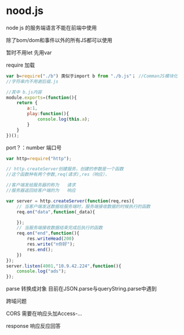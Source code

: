 # nood.js

node js 的服务端语言不能在前端中使用 

除了bom/dom和事件以外的所有JS都可以使用 

暂时不用let 先用var

require 加载

```js
var b=require("./b") 类似于import b from "./b.js"； //CommanJS模块化
//字符串内不用谢后缀.js

//其中 b.js内容
module.exports=(function(){
    return {
        a:1,
        play:function(){
            console.log(this.a);
        }
    }
})();


```

port？：number 端口号

```js
var http=require("http");

// http.createServer创建服务，创建的参数是一个函数
//这个函数种有两个参数,req(请求),res（响应），

//客户端发给服务器的称为   请求
//服务器返回给客户端的为   响应

var server = http.createServer(function(req,res){
    // 当客户端发送数据给服务端时，服务端接收数据的时候执行的函数
    req.on("data",function(_data){

    });
    // 当服务端接收数据结束完成后执行的函数
    req.on("end",function(){
        res.writeHead(200)
        res.write("n你好");
        res.end();
    })
});
server.listen(4001,"10.9.42.224",function(){
    console.log("ads");
});

```

parse 转换成对象 目前在JSON.parse与queryString.parse中遇到

跨域问题

CORS 需要在响应头加Access-...


response 响应反应回答
